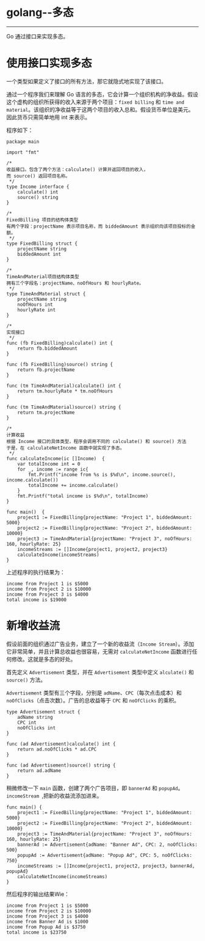 ﻿# golang--多态
---
Go 通过接口来实现多态。

# 使用接口实现多态
一个类型如果定义了接口的所有方法，那它就隐式地实现了该接口。

通过一个程序我们来理解 Go 语言的多态，它会计算一个组织机构的净收益。假设这个虚构的组织所获得的收入来源于两个项目：`fixed billing` 和 `time and material`。该组织的净收益等于这两个项目的收入总和。假设货币单位是美元。因此货币只需简单地用 int 来表示。

程序如下：
```
package main

import "fmt"

/*
收益接口。包含了两个方法：calculate() 计算并返回项目的收入，
而 source() 返回项目名称。
 */
type Income interface {
	calculate() int
	source() string
}

/*
FixedBilling 项目的结构体类型
有两个字段：projectName 表示项目名称，而 biddedAmount 表示组织向该项目投标的金额。
 */
type FixedBilling struct {
	projectName string
	biddedAmount int
}

/*
TimeAndMaterial项目结构体类型
拥有三个字段名：projectName、noOfHours 和 hourlyRate。
 */
type TimeAndMaterial struct {
	projectName string
	noOfHours int
	hourlyRate int
}

/*
实现接口
 */
func (fb FixedBilling)calculate() int {
	return fb.biddedAmount
}

func (fb FixedBilling)source() string {
	return fb.projectName
}

func (tm TimeAndMaterial)calculate() int {
	return tm.hourlyRate * tm.noOfHours
}

func (tm TimeAndMaterial)source() string {
	return tm.projectName
}

/*
计算收益
根据 Income 接口的具体类型，程序会调用不同的 calculate() 和 source() 方法
于是，在 calculateNetIncome 函数中就实现了多态。
 */
func calculateIncome(ic []Income)  {
	var totalIncome int = 0
	for _, income := range ic{
		fmt.Printf("income from %s is $%d\n", income.source(), income.calculate())
		totalIncome += income.calculate()
	}
	fmt.Printf("total income is $%d\n", totalIncome)
}

func main()  {
	project1 := FixedBilling{projectName: "Project 1", biddedAmount: 5000}
	project2 := FixedBilling{projectName: "Project 2", biddedAmount: 10000}
	project3 := TimeAndMaterial{projectName: "Project 3", noOfHours: 160, hourlyRate: 25}
	incomeStreams := []Income{project1, project2, project3}
	calculateIncome(incomeStreams)
}
```
上述程序的执行结果为：
```
income from Project 1 is $5000
income from Project 2 is $10000
income from Project 3 is $4000
total income is $19000
```

# 新增收益流
假设前面的组织通过广告业务，建立了一个新的收益流（`Income Stream`）。添加它非常简单，并且计算总收益也很容易，无需对 `calculateNetIncome` 函数进行任何修改。这就是多态的好处。

首先定义 `Advertisement` 类型，并在 `Advertisement` 类型中定义 `alculate()` 和 `source()` 方法。

`Advertisement` 类型有三个字段，分别是 `adName`、`CPC`（每次点击成本）和 `noOfClicks`（点击次数）。广告的总收益等于 `CPC` 和 `noOfClicks` 的乘积。
```
type Advertisement struct {
	adName string
	CPC int
	noOfClicks int
}

func (ad Advertisement)calculate() int {
	return ad.noOfClicks * ad.CPC
}

func (ad Advertisement)source() string {
	return ad.adName
}
```

稍微修改一下 `main` 函数，创建了两个广告项目，即 `bannerAd` 和 `popupAd`。`incomeStream `,把新的收益流添加进来。
```
func main() {  
    project1 := FixedBilling{projectName: "Project 1", biddedAmount: 5000}
    project2 := FixedBilling{projectName: "Project 2", biddedAmount: 10000}
    project3 := TimeAndMaterial{projectName: "Project 3", noOfHours: 160, hourlyRate: 25}
    bannerAd := Advertisement{adName: "Banner Ad", CPC: 2, noOfClicks: 500}
    popupAd := Advertisement{adName: "Popup Ad", CPC: 5, noOfClicks: 750}
    incomeStreams := []Income{project1, project2, project3, bannerAd, popupAd}
    calculateNetIncome(incomeStreams)
}
```
然后程序的输出结果Wie：
```
income from Project 1 is $5000
income from Project 2 is $10000
income from Project 3 is $4000
income from Banner Ad is $1000
income from Popup Ad is $3750
total income is $23750
```